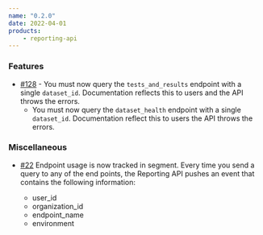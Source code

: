 ```yaml
---
name: "0.2.0"
date: 2022-04-01
products:
    - reporting-api
---
```

### Features

- [#128](https://github.com/sodadata/reporting/issues/128) -  You must now query the `tests_and_results` endpoint with a single `dataset_id`. Documentation reflects this to users and the API throws the errors.
  - You must now query the `dataset_health` endpoint with a single `dataset_id`. Documentation reflect this to users the API throws the errors.

### Miscellaneous

- [#22](https://github.com/sodadata/reporting/issues/22) Endpoint usage is now tracked in segment. Every time you send a query to any of the end points, the Reporting API pushes an event that contains the following information:

  - user_id
  - organization_id
  - endpoint_name
  - environment

